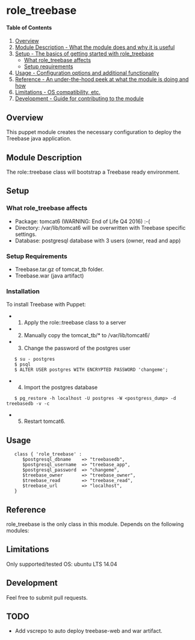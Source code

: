 # role_treebase

#### Table of Contents

1. [Overview](#overview)
2. [Module Description - What the module does and why it is useful](#module-description)
3. [Setup - The basics of getting started with role_treebase](#setup)
    * [What role_treebase affects](#what-role_treebase-affects)
    * [Setup requirements](#setup-requirements)
4. [Usage - Configuration options and additional functionality](#usage)
5. [Reference - An under-the-hood peek at what the module is doing and how](#reference)
5. [Limitations - OS compatibility, etc.](#limitations)
6. [Development - Guide for contributing to the module](#development)

## Overview

This puppet module creates the necessary configuration to deploy the Treebase java application.

## Module Description

The role::treebase class will bootstrap a Treebase ready environment.

## Setup

### What role_treebase affects

* Package: tomcat6  (WARNING: End of Life Q4 2016) :-(
* Directory: /var/lib/tomcat6 will be overwritten with Treebase specific settings.
* Database: postgresql database with 3 users (owner, read and app)

### Setup Requirements

* Treebase.tar.gz of tomcat_tb folder.
* Treebase.war (java artifact)

### Installation

To install Treebase with Puppet:

* 1. Apply the role::treebase class to a server
* 2. Manually copy the tomcat_tb/* to /var/lib/tomcat6/
* 3. Change the password of the postgres user
```
   $ su - postgres
   $ psql
   $ ALTER USER postgres WITH ENCRYPTED PASSWORD 'changeme';  
```
* 4. Import the postgres database
```
   $ pg_restore -h localhost -U postgres -W <postgress_dump> -d treebasedb -v -c
```
* 5. Restart tomcat6.

## Usage
```
   class { 'role_treebase' :
      $postgresql_dbname    => "treebasedb",
      $postgresql_username  => "treebase_app",
      $postgresql_password  => "changeme",
      $treebase_owner       => "treebase_owner",
      $treebase_read        => "treebase_read",
      $treebase_url         => "localhost",
   }
```

## Reference
role_treebase is the only class in this module. Depends on the following modules:

## Limitations
Only supported/tested OS: ubuntu LTS 14.04

## Development
Feel free to submit pull requests.

## TODO
* Add vscrepo to auto deploy treebase-web and war artifact.
